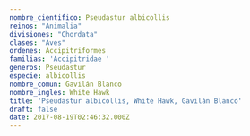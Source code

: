 ```yaml
---
nombre_cientifico: Pseudastur albicollis
reinos: "Animalia"
divisiones: "Chordata"
clases: "Aves"
ordenes: Accipitriformes
familias: 'Accipitridae '
generos: Pseudastur
especie: albicollis
nombre_comun: Gavilán Blanco
nombre_ingles: White Hawk
title: 'Pseudastur albicollis, White Hawk, Gavilán Blanco'
draft: false
date: 2017-08-19T02:46:32.000Z
---
```


